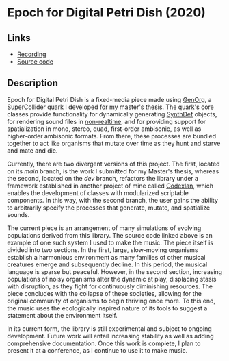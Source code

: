 # Epoch for Digital Petri Dish (2020)

## Links
* [Recording](https://soundcloud.com/ian-macdougald/epoch-for-digital-petri-dish)
* [Source code](https://github.com/ianmacdougald/portfolio/blob/gh-pages/epoch.scd)

## Description

Epoch for Digital Petri Dish is a fixed-media piece made using [GenOrg](https://github.com/ianmacdougald/GenOrg), a SuperCollider quark I developed for my master's thesis. The quark's core classes provide functionality for dynamically generating [SynthDef](https://doc.sccode.org/Classes/SynthDef.html) objects, for rendering sound files in [non-realtime](https://doc.sccode.org/Guides/Non-Realtime-Synthesis.html), and for providing support for spatialization in mono, stereo, quad, first-order ambisonic, as well as higher-order ambisonic formats. From there, these processes are bundled together to act like organisms that mutate over time as they hunt and starve and mate and die.

Currently, there are two divergent versions of this project. The first, located on its *main* branch, is the work I submitted for my Master's thesis, whereas the second, located on the *dev* branch, refactors the library under a framework established in another project of mine called [CodexIan](https://github.com/ianmacdougald/CodexIan), which enables the development of classes with modularized scriptable components. In this way, with the second branch, the user gains the ability to arbitrarily specify the processes that generate, mutate, and spatialize sounds.

The current piece is an arrangement of many simulations of evolving populations derived from this library. The source code linked above is an example of one such system I used to make the music. The piece itself is divided into two sections. In the first, large, slow-moving organisms establish a harmonious environment as many families of other musical creatures emerge and subsequently decline. In this period, the musical language is sparse but peaceful. However, in the second section, increasing populations of noisy organisms alter the dynamic at play, displacing stasis with disruption, as they fight for continuously diminishing resources. The piece concludes with the collapse of these societies, allowing for the original community of organisms to begin thriving once more. To this end, the music uses the ecologically inspired nature of its tools to suggest a statement about the environment itself. 

In its current form, the library is still experimental and subject to ongoing development. Future work will entail increasing stability as well as adding comprehensive documentation. Once this work is complete, I plan to present it at a conference, as I continue to use it to make music.
